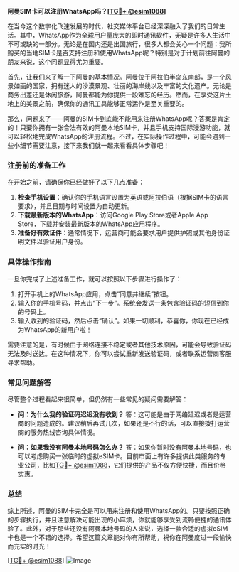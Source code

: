 **阿曼SIM卡可以注册WhatsApp吗？[[TG💪+ @esim1088](https://t.me/s/esim1088)]**

在当今这个数字化飞速发展的时代，社交媒体平台已经深深融入了我们的日常生活。其中，WhatsApp作为全球用户量庞大的即时通讯软件，无疑是许多人生活中不可或缺的一部分。无论是在国内还是出国旅行，很多人都会关心一个问题：我所购买的当地SIM卡是否支持注册和使用WhatsApp呢？特别是对于计划前往阿曼的朋友来说，这个问题显得尤为重要。

首先，让我们来了解一下阿曼的基本情况。阿曼位于阿拉伯半岛东南部，是一个风景如画的国家，拥有迷人的沙漠景观、壮丽的海岸线以及丰富的文化遗产。无论是商务出差还是休闲旅游，阿曼都能为你提供一段难忘的经历。然而，在享受这片土地上的美景之前，确保你的通讯工具能够正常运作是至关重要的。

那么，问题来了——阿曼的SIM卡到底能不能用来注册WhatsApp呢？答案是肯定的！只要你拥有一张合法有效的阿曼本地SIM卡，并且手机支持国际漫游功能，就可以轻松地完成WhatsApp的注册流程。不过，在实际操作过程中，可能会遇到一些小细节需要注意，接下来我们就一起来看看具体步骤吧！

### 注册前的准备工作

在开始之前，请确保你已经做好了以下几点准备：

1. **检查手机设置**：确认你的手机语言设置为英语或阿拉伯语（根据SIM卡的语言要求），并且日期与时间设置为自动更新。
2. **下载最新版本的WhatsApp**：访问Google Play Store或者Apple App Store，下载并安装最新版本的WhatsApp应用程序。
3. **准备好有效证件**：通常情况下，运营商可能会要求用户提供护照或其他身份证明文件以验证用户身份。

### 具体操作指南

一旦你完成了上述准备工作，就可以按照以下步骤进行操作了：

1. 打开手机上的WhatsApp应用，点击“同意并继续”按钮。
2. 输入你的手机号码，并点击“下一步”。系统会发送一条包含验证码的短信到你的号码上。
3. 输入收到的验证码，然后点击“确认”。如果一切顺利，恭喜你，你现在已经成为WhatsApp的新用户啦！

需要注意的是，有时候由于网络连接不稳定或者其他技术原因，可能会导致验证码无法及时送达。在这种情况下，你可以尝试重新发送验证码，或者联系运营商客服寻求帮助。

### 常见问题解答

尽管整个过程看起来很简单，但仍然有一些常见的疑问需要解答：

- **问：为什么我的验证码迟迟没有收到？**
  答：这可能是由于网络延迟或者是运营商的问题造成的。建议稍后再试几次，如果还是不行的话，可以直接拨打运营商的服务热线咨询具体情况。

- **问：如果我没有阿曼本地号码怎么办？**
  答：如果你暂时没有阿曼本地号码，也可以考虑购买一张临时的虚拟eSIM卡。目前市面上有许多提供此类服务的专业公司，比如[TG💪+ @esim1088](https://t.me/s/esim1088)，它们提供的产品不仅方便快捷，而且价格实惠。

### 总结

综上所述，阿曼的SIM卡完全是可以用来注册和使用WhatsApp的。只要按照正确的步骤执行，并且注意解决可能出现的小麻烦，你就能够享受到流畅便捷的通讯体验了。此外，对于那些还没有阿曼本地号码的人来说，选择一款合适的虚拟eSIM卡也是一个不错的选择。希望这篇文章能对你有所帮助，祝你在阿曼度过一段愉快而充实的时光！

[[TG💪+ @esim1088](https://t.me/s/esim1088)] ![Image](https://i.postimg.cc/4NQfJmqS/Snipaste-2025-05-13-00-14-12.png)
